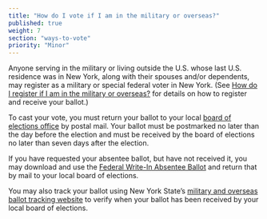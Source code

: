 ```yaml
---
title: "How do I vote if I am in the military or overseas?"
published: true
weight: 7
section: "ways-to-vote"
priority: "Minor"
---
```

Anyone serving in the military or living outside the U.S. whose last U.S. residence was in New York, along with their spouses and/or dependents, may register as a military or special federal voter in New York. (See [How do I register if I am in the military or overseas?](#menu-item-register-military-overseas) for details on how to register and receive your ballot.)  

To cast your vote, you must return your ballot to your local [board of elections office](http://www.elections.ny.gov/CountyBoards.html) by postal mail. Your ballot must be postmarked no later than the day before the election and must be received by the board of elections no later than seven days after the election.  

If you have requested your absentee ballot, but have not received it, you may download and use the [Federal Write-In Absentee Ballot](https://www.fvap.gov/uploads/FVAP/Forms/fwab2013.pdf) and return that by mail to your local board of elections.  

You may also track your ballot using New York State’s [military and overseas ballot tracking website](https://ny.secureballotusa.com/NY_loginSelection.action) to verify when your ballot has been received by your local board of elections.
